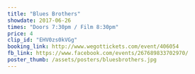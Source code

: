```yaml
---
title: "Blues Brothers"
showdate: 2017-06-26
times: "Doors 7:30pm / Film 8:30pm"
price: 4
clip_id: "EHV0zs0kVGg"
booking_link: http://www.wegottickets.com/event/406054
fb_link: https://www.facebook.com/events/267689833702970/
poster_thumb: /assets/posters/bluesbrothers.jpg
---
```

